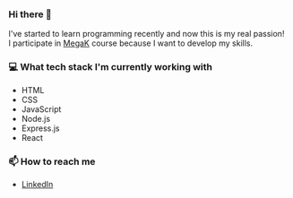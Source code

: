 ###  Hi there 👋
I've started to learn programming recently and now this is my real passion!<br/>
I participate in [MegaK](https://www.megak.pl/) course because I want to develop my skills.
###  💻 What tech stack I'm currently working with
- HTML
- CSS
- JavaScript
- Node.js
- Express.js
- React

###  📫 How to reach me
- [LinkedIn](https://www.linkedin.com/in/katarzyna-kajzer/)
